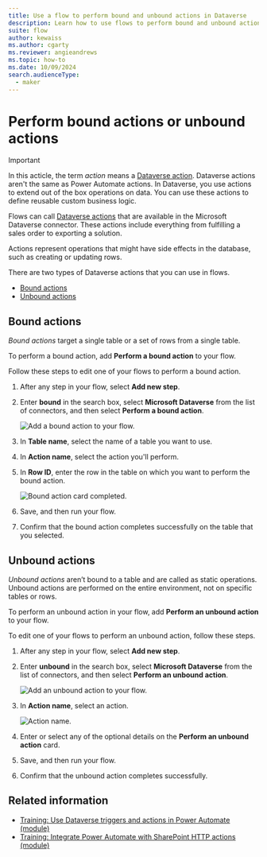 ```yaml
---
title: Use a flow to perform bound and unbound actions in Dataverse
description: Learn how to use flows to perform bound and unbound actions in Microsoft Dataverse.
suite: flow
author: kewaiss
ms.author: cgarty
ms.reviewer: angieandrews
ms.topic: how-to
ms.date: 10/09/2024
search.audienceType: 
  - maker
---
```


# Perform bound actions or unbound actions

> [!IMPORTANT]
> In this acticle, the term *action* means a [Dataverse action](/dynamics365/customer-engagement/web-api/actions?view=dynamics-ce-odata-9&preserve-view=true).
>Dataverse actions aren't the same as Power Automate actions. In Dataverse, you use actions to extend out of the box operations on data. You can use these actions to define reusable custom business logic.

Flows can call [Dataverse actions](/dynamics365/customer-engagement/web-api/actions?view=dynamics-ce-odata-9&preserve-view=true) that are available in the Microsoft Dataverse connector. These actions include everything from fulfilling a sales order to exporting a solution.

Actions represent operations that might have side effects in the database, such as creating or updating rows.

There are two types of Dataverse actions that you can use in flows.

- [Bound actions](#bound-actions)
- [Unbound actions](#unbound-actions)

## Bound actions

*Bound actions* target a single table or a set of rows from a single table.

To perform a bound action, add **Perform a bound action** to your flow.

Follow these steps to edit one of your flows to perform a bound action.

1. After any step in your flow, select **Add new step**.
1. Enter **bound** in the search box, select **Microsoft Dataverse** from the list of connectors, and then select **Perform a bound action**.

   ![Add a bound action to your flow.](../media/dataverse-how-tos/bound-1.png "Add a bound action to your flow")

1. In **Table name**, select the name of a table you want to use.
1. In **Action name**, select the action you'll perform.
1. In **Row ID**, enter the row in the table on which you want to perform the bound action.

   ![Bound action card completed.](../media/dataverse-how-tos/bound-complete.png "Bound action card completed")

1. Save, and then run your flow.
1. Confirm that the bound action completes successfully on the table that you selected.

## Unbound actions

*Unbound actions* aren’t bound to a table and are called as static operations. Unbound actions are performed on the entire environment, not on specific tables or rows.

To perform an unbound action in your flow, add **Perform an unbound action** to your flow.

To edit one of your flows to perform an unbound action, follow these steps.

1. After any step in your flow, select **Add new step**.
1. Enter **unbound** in the search box, select **Microsoft Dataverse** from the list of connectors, and then select **Perform an unbound action**.

   ![Add an unbound action to your flow.](../media/dataverse-how-tos/bound-2.png "Add an unbound action to your flow")

1. In **Action name**, select an action.

   ![Action name.](../media/dataverse-how-tos/bound-3.png "Action name")

1. Enter or select any of the optional details on the **Perform an unbound action** card.
1. Save, and then run your flow.
1. Confirm that the unbound action completes successfully.

## Related information

- [Training: Use Dataverse triggers and actions in Power Automate (module)](/training/modules/use-dataverse-triggers-actions/)
- [Training: Integrate Power Automate with SharePoint HTTP actions (module)](/training/modules/integration-http-connector/)

